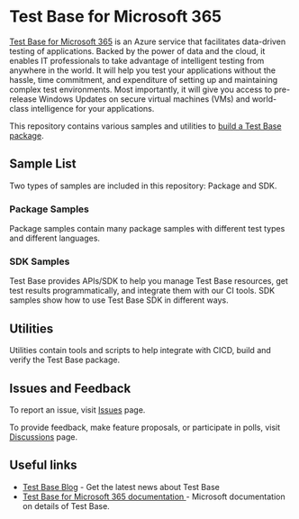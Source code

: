 # Test Base for Microsoft 365
[Test Base for Microsoft 365](https://www.microsoft.com/en-us/testbase) is an Azure service that facilitates data-driven testing of applications. Backed by the power of data and the cloud, it enables IT professionals to take advantage of intelligent testing from anywhere in the world. It will help you test your applications without the hassle, time commitment, and expenditure of setting up and maintaining complex test environments. Most importantly, it will give you access to pre-release Windows Updates on secure virtual machines (VMs) and world-class intelligence for your applications.

This repository contains various samples and utilities to [build a Test Base package](https://docs.microsoft.com/en-us/microsoft-365/test-base/buildpackage?view=o365-worldwide). 

## Sample List
Two types of samples are included in this repository: Package and SDK.
### Package Samples
Package samples contain many package samples with different test types and different languages.
### SDK Samples
Test Base provides APIs/SDK to help you manage Test Base resources, get test results programmatically, and integrate them with our CI tools. SDK samples show how to use Test Base SDK in different ways.
## Utilities
Utilities contain tools and scripts to help integrate with CICD, build and verify the Test Base package.
## Issues and Feedback
To report an issue, visit [Issues](https://github.com/microsoft/testbase/issues) page.

To provide feedback, make feature proposals, or participate in polls, visit [Discussions](https://github.com/microsoft/WindowsAppSDK-Samples/discussions) page.


## Useful links
- [Test Base Blog](https://techcommunity.microsoft.com/t5/test-base-blog/bg-p/USL-Blog) - Get the latest news about Test Base
- [Test Base for Microsoft 365 documentation
](https://docs.microsoft.com/en-us/microsoft-365/test-base/?view=o365-worldwide) - Microsoft documentation on details of Test Base.
